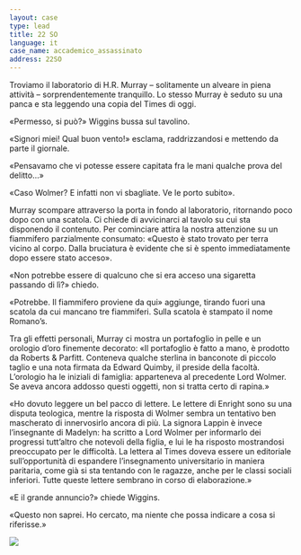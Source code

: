 ```yaml
---
layout: case
type: lead
title: 22 SO
language: it
case_name: accademico_assassinato
address: 22SO
---
```


Troviamo il laboratorio di H.R. Murray – solitamente un alveare in piena attività – sorprendentemente tranquillo. Lo stesso Murray è seduto su una panca e sta leggendo una copia del Times di oggi.

«Permesso, si può?» Wiggins bussa sul tavolino.

«Signori miei! Qual buon vento!» esclama, raddrizzandosi e mettendo da parte il giornale.

«Pensavamo che vi potesse essere capitata fra le mani qualche prova del delitto...»

«Caso Wolmer? E infatti non vi sbagliate. Ve le porto subito».

Murray scompare attraverso la porta in fondo al laboratorio, ritornando poco dopo con una scatola. Ci chiede di avvicinarci al tavolo su cui sta disponendo il contenuto. Per cominciare attira la nostra attenzione su un fiammifero parzialmente consumato: «Questo è stato trovato per terra vicino al corpo. Dalla bruciatura è evidente che si è spento immediatamente dopo essere stato acceso».

«Non potrebbe essere di qualcuno che si era acceso una sigaretta passando di lì?» chiedo.

«Potrebbe. Il fiammifero proviene da qui» aggiunge, tirando fuori una scatola da cui mancano tre fiammiferi. Sulla scatola è stampato il nome Romano’s.

Tra gli effetti personali, Murray ci mostra un portafoglio in pelle e un orologio d’oro finemente decorato: «Il portafoglio è fatto a mano, è prodotto da Roberts & Parfitt. Conteneva qualche sterlina in banconote di piccolo taglio e una nota firmata da Edward Quimby, il preside della facoltà. L’orologio ha le iniziali di famiglia: apparteneva al precedente Lord Wolmer. Se aveva ancora addosso questi oggetti, non si tratta certo di rapina.»

«Ho dovuto leggere un bel pacco di lettere. Le lettere di Enright sono su una disputa teologica, mentre la risposta di Wolmer sembra un tentativo ben mascherato di innervosirlo ancora di più. La signora Lappin è invece l’insegnante di Madelyn: ha scritto a Lord Wolmer per informarlo dei progressi tutt’altro che notevoli della figlia, e lui le ha risposto mostrandosi preoccupato per le difficoltà. La lettera al Times doveva essere un editoriale sull’opportunità di espandere l’insegnamento universitario in maniera paritaria, come già si sta tentando con le ragazze, anche per le classi sociali inferiori. Tutte queste lettere sembrano in corso di elaborazione.»

«E il grande annuncio?» chiede Wiggins.

«Questo non saprei. Ho cercato, ma niente che possa indicare a cosa si riferisse.»

![]({{site.baseurl}}/assets/images/accademico_assassinato/22SO.jpg)